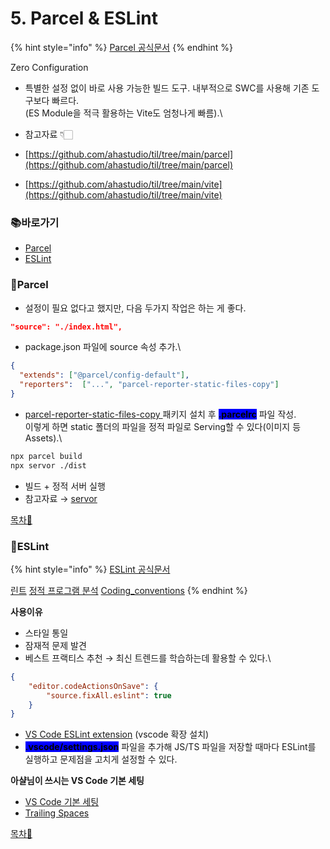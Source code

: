 # 5. Parcel & ESLint

{% hint style="info" %}
[Parcel 공식문서](https://parceljs.org/)
{% endhint %}

Zero Configuration

* 특별한 설정 없이 바로 사용 가능한 빌드 도구. 내부적으로 SWC를 사용해 기존 도구보다 빠르다.\
  (ES Module을 적극 활용하는 Vite도 엄청나게 빠름).\

* 참고자료 👇🏻
* [https://github.com/ahastudio/til/tree/main/parcel](https://github.com/ahastudio/til/tree/main/parcel)
* [https://github.com/ahastudio/til/tree/main/vite](https://github.com/ahastudio/til/tree/main/vite)

### 📚바로가기

* [Parcel](5.-parcel-and-eslint.md#parcel)
* [ESLint](5.-parcel-and-eslint.md#eslint)

### 📍Parcel

* 설정이 필요 없다고 했지만, 다음 두가지 작업은 하는 게 좋다.

```json
"source": "./index.html",
```

* package.json 파일에 source 속성 추가.\


```json
{
  "extends": ["@parcel/config-default"],
  "reporters":  ["...", "parcel-reporter-static-files-copy"]
}
```

* [parcel-reporter-static-files-copy ](https://github.com/elwin013/parcel-reporter-static-files-copy)패키지 설치 후 <mark style="background-color:blue;">**.parcelrc**</mark> 파일 작성.\
  이렇게 하면 static 폴더의 파일을 정적 파일로 Serving할 수 있다(이미지 등 Assets).\


```bash
npx parcel build
npx servor ./dist
```

* 빌드 + 정적 서버 실행
* 참고자료 → [servor](https://github.com/lukejacksonn/servor)

[목차🔺](5.-parcel-and-eslint.md#undefined)

### 📍ESLint

{% hint style="info" %}
[ESLint 공식문서](https://eslint.org/)

[린트](https://ko.wikipedia.org/wiki/%EB%A6%B0%ED%8A%B8\_\(%EC%86%8C%ED%94%84%ED%8A%B8%EC%9B%A8%EC%96%B4\)) [정적 프로그램 분석](https://ko.wikipedia.org/wiki/%EC%A0%95%EC%A0%81\_%ED%94%84%EB%A1%9C%EA%B7%B8%EB%9E%A8\_%EB%B6%84%EC%84%9D) [Coding\_conventions](https://en.wikipedia.org/wiki/Coding\_conventions)
{% endhint %}

**사용이유**

* 스타일 통일
* 잠재적 문제 발견
* 베스트 프랙티스 추천 → 최신 트렌드를 학습하는데 활용할 수 있다.\


```json
{
    "editor.codeActionsOnSave": {
        "source.fixAll.eslint": true
    }
}
```

* [VS Code ESLint extension](https://marketplace.visualstudio.com/items?itemName=dbaeumer.vscode-eslint) (vscode 확장 설치)
* <mark style="background-color:blue;">**.vscode/settings.json**</mark> 파일을 추가해 JS/TS 파일을 저장할 때마다 ESLint를 실행하고 문제점을 고치게 설정할 수 있다.

**아샬님이 쓰시는 VS Code 기본 세팅**

* [VS Code 기본 세팅](https://github.com/ahastudio/CodingLife/blob/main/20211008/react/.vscode/settings.json)
* [Trailing Spaces](https://marketplace.visualstudio.com/items?itemName=shardulm94.trailing-spaces)

[목차🔺](5.-parcel-and-eslint.md#undefined)
